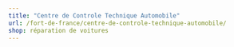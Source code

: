 ```yaml
---
title: "Centre de Controle Technique Automobile"
url: /fort-de-france/centre-de-controle-technique-automobile/
shop: réparation de voitures
---
```

